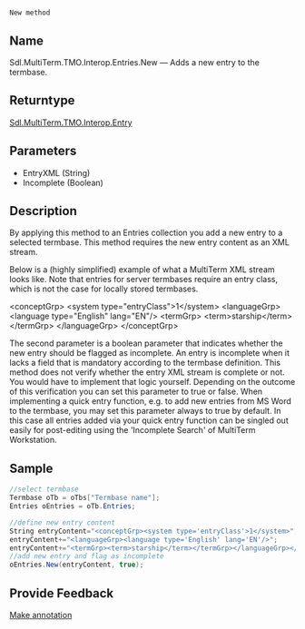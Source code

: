 

# 
    New method



## Name

Sdl.MultiTerm.TMO.Interop.Entries.New —          Adds a new entry to the termbase.



## Returntype

[Sdl.MultiTerm.TMO.Interop.Entry](Sdl.MultiTerm.TMO.Interop.Entry.html)



## Parameters

* EntryXML (String)
* Incomplete (Boolean)




## Description



By applying this method to an Entries collection you add a new entry to a selected termbase. This method requires the new entry content as an XML stream.

Below is a (highly simplified) example of what a MultiTerm XML stream looks like. Note that entries for server termbases require an entry class, which is not the case for locally stored termbases.

&lt;conceptGrp&gt; &lt;system type="entryClass"&gt;1&lt;/system&gt; &lt;languageGrp&gt; &lt;language type="English" lang="EN"/&gt; &lt;termGrp&gt; &lt;term&gt;starship&lt;/term&gt; &lt;/termGrp&gt; &lt;/languageGrp&gt; &lt;/conceptGrp&gt;

The second parameter is a boolean parameter that indicates whether the new entry should be flagged as incomplete. An entry is incomplete when it lacks a field that is mandatory according to the termbase definition. This method does not verify whether the entry XML stream is complete or not. You would have to implement that logic yourself. Depending on the outcome of this verification you can set this parameter to true or false. When implementing a quick entry function, e.g. to add new entries from MS Word to the termbase, you may set this parameter always to true by default. In this case all entries added via your quick entry function can be singled out easily for post-editing using the 'Incomplete Search' of MultiTerm Workstation.



## Sample


```cs
//select termbase
Termbase oTb = oTbs["Termbase name"];
Entries oEntries = oTb.Entries;

//define new entry content
String entryContent="<conceptGrp><system type='entryClass'>1</system>";
entryContent+="<languageGrp><language type='English' lang='EN'/>";
entryContent+="<termGrp><term>starship</term></termGrp></languageGrp></conceptGrp>";
//add new entry and flag as incomplete
oEntries.New(entryContent, true);
```



## Provide Feedback

[Make annotation](mailto:sdk-feedback@sdl.com&amp;subject=Reference%20for%20Sdl.MultiTerm.TMO.Interop.Entries.New)

